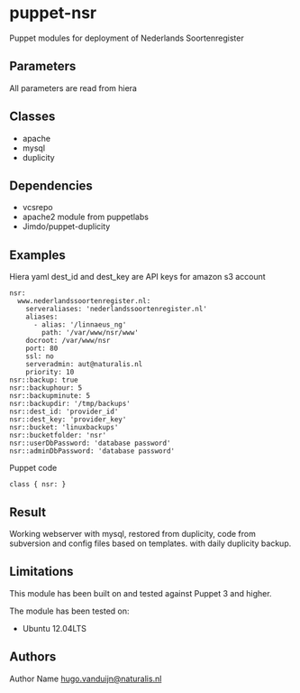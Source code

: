 puppet-nsr
===================

Puppet modules for deployment of Nederlands Soortenregister 

Parameters
-------------
All parameters are read from hiera

Classes
-------------
- apache
- mysql
- duplicity


Dependencies
-------------
- vcsrepo
- apache2 module from puppetlabs
- Jimdo/puppet-duplicity

Examples
-------------
Hiera yaml
dest_id and dest_key are API keys for amazon s3 account
```
nsr:
  www.nederlandssoortenregister.nl:
    serveraliases: 'nederlandssoortenregister.nl'
    aliases:
      - alias: '/linnaeus_ng'
        path: '/var/www/nsr/www'
    docroot: /var/www/nsr
    port: 80
    ssl: no
    serveradmin: aut@naturalis.nl
    priority: 10
nsr::backup: true
nsr::backuphour: 5
nsr::backupminute: 5
nsr::backupdir: '/tmp/backups'
nsr::dest_id: 'provider_id'
nsr::dest_key: 'provider_key'
nsr::bucket: 'linuxbackups'
nsr::bucketfolder: 'nsr'
nsr::userDbPassword: 'database password'
nsr::adminDbPassword: 'database password'

```
Puppet code
```
class { nsr: }
```
Result
-------------
Working webserver with mysql, restored from duplicity, code from subversion and config files based on templates. with daily duplicity backup.

Limitations
-------------
This module has been built on and tested against Puppet 3 and higher.

The module has been tested on:
- Ubuntu 12.04LTS


Authors
-------------
Author Name <hugo.vanduijn@naturalis.nl>

